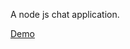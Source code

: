A node js chat application.

<a href="https://kish-node-chat-app.herokuapp.com/" target="_blank">Demo</a>
